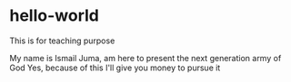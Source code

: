 # hello-world
This is for teaching purpose

My name is Ismail Juma, am here to present the next generation 
army of God
Yes, because of this I'll give you money to pursue it
